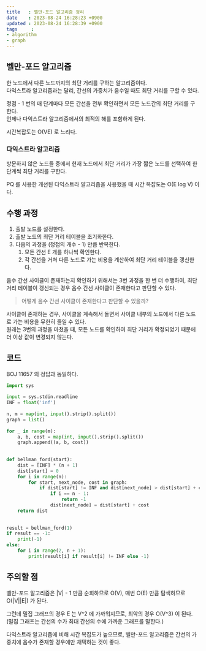 ```yaml
---
title   : 벨만-포드 알고리즘 정리
date    : 2023-08-24 16:28:23 +0900
updated : 2023-08-24 16:28:39 +0900
tags     : 
- algorithm
- graph
---
```


## 벨만-포드 알고리즘

한 노드에서 다른 노드까지의 최단 거리를 구하는 알고리즘이다.    
다익스트라 알고리즘과는 달리, 간선의 가중치가 음수일 때도 최단 거리를 구할 수 있다.     

정점 - 1 번의 매 단계마다 모든 간선을 전부 확인하면서 모든 노드간의 최단 거리를 구한다.     
언제나 다익스트라 알고리즘에서의 최적의 해를 포함하게 된다.

시간복잡도는 O(VE) 로 느리다.    

### 다익스트라 알고리즘

방문하지 않은 노드들 중에서 현재 노드에서 최단 거리가 가장 짧은 노드를 선택하여 한 단계씩 최단 거리를 구한다.    

PQ 를 사용한 개선된 다익스트라 알고리즘을 사용했을 때 시간 복잡도는 O(E log V) 이다.     

## 수행 과정

1. 출발 노드를 설정한다.
2. 출발 노드의 최단 거리 테이블을 초기화한다.
3. 다음의 과정을 (정점의 개수 - 1) 만큼 반복한다.
	1. 모든 간선 E 개를 하나씩 확인한다.
	2. 각 간선을 거쳐 다른 노드로 가는 비용을 계산하여 최단 거리 테이블을 갱신한다.

음수 간선 사이클이 존재하는지 확인하기 위해서는 3번 과정을 한 번 더 수행하여, 최단 거리 테이블이 갱신되는 경우 음수 간선 사이클이 존재한다고 판단할 수 있다.      

> 어떻게 음수 간선 사이클이 존재한다고 판단할 수 있을까?

사이클이 존재하는 경우, 사이클을 계속해서 돌면서 사이클 내부의 노드에서 다른 노드로 가는 비용을 무한히 줄일 수 있다.      
원래는 3번의 과정을 마쳤을 때, 모든 노드를 확인하여 최단 거리가 확정되었기 때문에 더 이상 값이 변경되지 않는다.

## 코드

BOJ 11657 의 정답과 동일하다.

```python
import sys  
  
input = sys.stdin.readline  
INF = float('inf')  
  
n, m = map(int, input().strip().split())  
graph = list()  
  
for _ in range(m):  
    a, b, cost = map(int, input().strip().split())  
    graph.append((a, b, cost))  
  
  
def bellman_ford(start):  
    dist = [INF] * (n + 1)  
    dist[start] = 0  
    for i in range(n):  
        for start, next_node, cost in graph:  
            if dist[start] != INF and dist[next_node] > dist[start] + cost:  
                if i == n - 1:  
                    return -1  
                dist[next_node] = dist[start] + cost  
    return dist  
  
  
result = bellman_ford(1)  
if result == -1:  
    print(-1)  
else:  
    for i in range(2, n + 1):  
        print(result[i] if result[i] != INF else -1)
```

## 주의할 점

벨만-포드 알고리즘은 |V| - 1 만큼 순회하므로 O(V), 매번 O(E) 만큼 탐색하므로 O(|V||E|) 가 된다.    

그런데 밀집 그래프의 경우 E 는 V^2 에 가까워지므로, 최악의 경우 O(V^3) 이 된다. 
(밀집 그래프는 간선의 수가 최대 간선의 수에 가까운 그래프를 말한다.)

다익스트라 알고리즘에 비해 시간 복잡도가 높으므로, 벨만-포드 알고리즘은 간선의 가중치에 음수가 존재할 경우에만 채택하는 것이 좋다.     